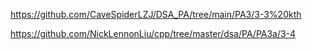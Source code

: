 https://github.com/CaveSpiderLZJ/DSA_PA/tree/main/PA3/3-3%20kth

https://github.com/NickLennonLiu/cpp/tree/master/dsa/PA/PA3a/3-4